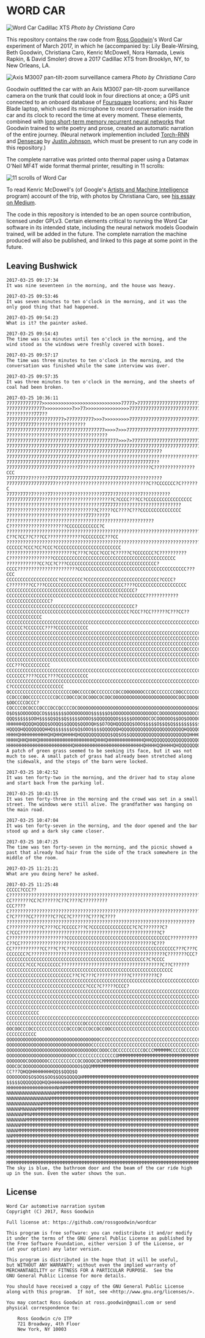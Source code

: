 # WORD CAR

![Word Car Cadillac XTS](http://i.imgur.com/dgG3hXP.jpg "Word Car | Photo by Christiana Caro")
*Photo by Christiana Caro*

This repository contains the raw code from [Ross Goodwin](http://rossgoodwin.com)'s Word Car experiment of March 2017, in which he (accompanied by: Lily Beale-Wirsing, Beth Goodwin, Christiana Caro, Kenric McDowell, Nora Hamada, Lewis Rapkin, & David Smoler) drove a 2017 Cadillac XTS from Brooklyn, NY, to New Orleans, LA.

![Axis M3007 pan-tilt-zoom surveillance camera](http://i.imgur.com/2hmUG9C.jpg "Axis M3007 | Photo by Christiana Caro")
*Photo by Christiana Caro*

Goodwin outfitted the car with an Axis M3007 pan-tilt-zoom surveillance camera on the trunk that could look in four directions at once; a GPS unit connected to an onboard database of [Foursquare](https://foursquare.com) locations; and his Razer Blade laptop, which used its microphone to record conversation inside the car and its clock to record the time at every moment. These elements, combined with [long short-term memory recurrent neural networks](https://en.wikipedia.org/wiki/Long_short-term_memory) that Goodwin trained to write poetry and prose, created an automatic narration of the entire journey. (Neural network implemention included [Torch-RNN](https://github.com/jcjohnson/torch-rnn) and [Densecap](https://github.com/jcjohnson/densecap) by [Justin Johnson](https://github.com/jcjohnson/), which must be present to run any code in this repository.)

The complete narrative was printed onto thermal paper using a Datamax O'Neil MF4T wide format thermal printer, resulting in 11 scrolls:

![11 scrolls of Word Car](https://i.imgur.com/LpNF8Ul.jpg "11 scrolls of Word Car")

To read Kenric McDowell's (of Google's [Artists and Machine Intelligence](http://ami.withgoogle.com) program) account of the trip, with photos by Christiana Caro, see [his essay on Medium](https://medium.com/artists-and-machine-intelligence/ai-poetry-hits-the-road-eb685dfc1544).

The code in this repository is intended to be an open source contribution, licensed under GPLv3. Certain elements critical to running the Word Car software in its intended state, including the neural network models Goodwin trained, will be added in the future. The complete narration the machine produced will also be published, and linked to this page at some point in the future.

## Leaving Bushwick

    2017-03-25 09:17:34
    It was nine seventeen in the morning, and the house was heavy.

    2017-03-25 09:53:46
    It was seven minutes to ten o'clock in the morning, and it was the only good thing that had happened.

    2017-03-25 09:54:23
    What is it? the painter asked.

    2017-03-25 09:54:43
    The time was six minutes until ten o'clock in the morning, and the wind stood as the windows were freshly covered with boxes.

    2017-03-25 09:57:17
    The time was three minutes to ten o'clock in the morning, and the conversation was finished while the same interview was over.

    2017-03-25 09:57:35
    It was three minutes to ten o'clock in the morning, and the sheets of coal had been broken.

    2017-03-25 10:36:11
    7777777777777>>>>>>>>>>>>>>>>>>>>>>>>>>>>>77777>77777777777777777777777777777777777777777777777777777777777777777777777777777777
    77777777777777>>>>>>>>>>7>>77>>>>>>>>>>>>>>>>7777777777777777777777777777777777777777777777777777777777777777777?7?????????777??
    777777777777777777777>7777777777>>>7>>>>>>>>>777777777777777777777777777777777777777777777777777???7?77?777777??????????????????
    777777777777777777777777777777777777>>>>7>>>7777777777777777777777777777777777777777777777?7????????????????????????????????????
    77777777777777777777777777777777777777777>>>7>777777777777777777777777777777777777777777????????????????????????????????????????
    7777777777777777777777777777777777777777777777777777777777777777777777777777777777777777????????????????????????????????????????
    777777777777777777777777777777777777777777777777777777?7?777777777777777777777777777????????????????????????????????????????????
    777777777777777777777777777777777777777777777777777777??77777777777777777777??????77?????????????????????????C???????????????CCC
    7777777?7??????777777777777777777777777777777????????????777777777777777777????7?????????????????????????????C??CCCCCCC?C??????C
    7777?777?7?????77??????7???????????7777?7????????7??????????7777777777777??????????????????????????C?CCCC???CC?CCCCCCCCCCCCCCCCC
    ???????????????????????????????????777777???????????????????????77???????????????????????????????C?????CC????C???CCCCCCCCCCCCCCC
    ?????????????????????????????777????7?7?????????????????????????????????????????????????????C?????????????????????CCCCCCCCCCCC?C
    ???????????????????????????????????????????????????????????????????????????????????????C??C?CC??C???CC?????????????CCCCCCCC???CC
    ??????????????????????????????????????????????????????????????????????????????????????CCCCCC?CCC?CC?CCC?CCCCCCCCCCCCCCCCCCCCCCCC
    ?????????????????????????C???C?CCC?CCC?C?????C?CCCCCCC?C??????????C????????????????CCCCCCCCCCCCCCCCCCCCCCCCCCCCCCCCCCCCCCCCCCCCC
    ????????????CC?CC?C???CCCCCCCCCCCCCCCCCCCCCCCCCCCCCCCCC?CCCC??????????????????????CCCCCCCCCCCCCCCCCCCCCCCCCCCCCCCCCCCCCCCC???CCC
    CCCCCCCCCCCCCCCCCCC?CCCCCCCC?CCCCCCCCCCCCCCCCCCCCCCCCCCC?CCCC?C????????CC???CCCCCCCCCCCCCCCCCCCCCCCCCCCCC????CCCCCCCCCCCCCCCCCCC
    CCCCCCCCCCCCCCCCCCCCCCCCCCCCCCCCCCCCCCCCCCCCCCC?CCCCCCCCCCCCCCCCCCCCCCCCCCCCCCCCCCCCCCCCC?CCCCCCCCC????????????CCCCCCCCCCCCCCCC?
    CCCCCCCCCCCCCCCCCCCCCCCCCCCCCCCCCCCCCCCCCCCCCCC?CCCCCCCCCCCCCCCCCCCCCCCCCCCCCCCCCCCCCCCCCCCCC?CCC??CC??????C???CC??CCCCCCCCCCCCC
    CCCCCCCCCCCCCCCCCCCCCCCCCCCCCCCCCCCCCCCCCCCCCCCCCCCCCCCCCCCCCCCCCCCCCCCCCCCCCCCCCCCCCCCCCCCCCCCCC?CCCCCC?CCCCCCC????CCCCCCCCCCCC
    CCCCCCCCCCCCCCCCCCCCCCCCCCCCCCCCCCCCCCCCCCCCCCCCCCCCCCCCCCCCCCCCCCCCCCCCCCCCCCCCCCCCCCCCCCCCCCCCCCCCCCCCCCCCCCCCCCCCCCCCCCCCCCCC
    CCCCCCCCCCCCCCCCCCCCCCCCCCCCCCCCCCCCCCCCCCCCCCCCCCCCCCCCCCCCCCCCCCCCCCCCCCCCCCCCCCCCCCCCCCCCCCCCCCCCCCCCCCCCCCCCCCCCCCCCCCCCCCCC
    CCCCCCCCCCCCCCCCCCCCCCCCCCCCCCCCCCCCCCCCCCCCCCCCCCCCCCCCCCCCCCCCCCCCCCCCCCCCCCCCCCCCCCCCCCCCCCCCCCCCCCCCCCCCCCCCCCCCCCCCCCCCCCCC
    CCCCCCCCCCCCCCCCCCCCCCCCCCCCCCCCCCCCCCCCCCCCCCCCCCCCCCCCCCCCCCCCCOCCCCCCCCCCCCCCCCCCCCCCCCCCCCCCCCCCCCCCCCCCCCCCCCCCCCCCCCCCCCCC
    CCCCCCCCCCCCCCCCCCCCCCCCCCCCCCCCCCCCCCCCCCCCCCCCCCCCCCCCCCCCCCCCCCCCCCCCCCCCCCCCCCCCCCCCCCCCCCCCCCCCCCCCCCCCCCCCCCCCCCCCCCCCCCCC
    CCCCCCCCCCCCCCCCCCCCCCCCCCCCCCCCCCCCCCCCCCCCCCCCCCCCCCCCCCCCCCCCCCCCCCCCCCCCCCCCCCCCCCCCCCCCCCCCCCCCCCCCCCC?????CCC???CCCCCCCCCC
    CCCCCCCCCCCCCCCCCCCCCCCCCCCCCCCCCCCCCCCCCCCCCCCCCCCCCCCCCCCCCCCCCCCCCCCCCCCCCCCCCCCCCCCCCCCCCCC???CCCCCCC????CCCC????CCCCCCCCCCC
    CCCCCCCCCCCCCCCCCCCCCCCCCCCCCCCCCCCCCCCCCCCCCCCCCCCCCCCCCCCCCCCCCCCCCCCCCCCCCCCCCCCCCCCCCCCCCCCCCCCCCCCCCC?C?CCCCCCCCCCCCCCCCCCC
    OCCCCCCCCCCCCCCCCCCCCCCCOOCCCCCOCCCCCCCCOCCOOOOOOOCCCOCCCCCCCCOOCCCCCCCCCCCCCCCCCCCCCCCCCCOCCCCCCCCCCCCCCCCCCCCCCCCCCCCCCCCCCCCC
    CCOCCCOOCCCCCCCCCCOCCCOOCCOCOCOOOCOCOOCOOOOOOOOOOOOOOOOOOOOOOOCOOCOOOOOOOOOCCOCCCCCCCCCOOOCCCCCCCCCCCCCCCCCCCCCCCCCCOOOOCCCOCOCC
    $OOCCCCOCCC?COCCCCOCOCCCOCCCOCCQCCCCOCOOOOOOOOOOOOOOOOOOOOOOOOOOOOOOOOOOOOOOOOOOO$OOOOOOOOOCOOOOOOOOOOOOOOOOOOOOOOOOOOOOOOOOOOOO
    O$O$$OOOOOOQCO$$$$$$$$OOOOOOOOO$$$$$$O$OOOOOOOOOOOOOOOOCOOOOOOOOOOOOOCOOOOCCCOCCC$OOOOOOOOCCCOOOOOOOOOOOCCCCCCCCCCCCCCCCCOCCCCOC
    QQQ$$$$$$OOH$$$$Q$Q$$Q$$$$$OOOO$$QQQQQQQO$$$$$OOOOOOCOCOOOOOO$$OO$OOOOCOOOOOOOCOOOOOOOOOOO$O$OOO$OOOOOCCCCCCCCCCCCCCCCOCCCCCCCCC
    HHHHHHQQQQHQQQQ$OOQQ$$QQQQ$QQOOQH$$O7OQHQQQQQQ$OOO$$$$$O$$Q$Q$$$$$$$$$$$$O$$$OOOQCOOOOCCOCOOOOOOCOOOOOOOCCCCCOOOCCOOOOOOOOOOOOCC
    HQQQQHQQQQQQQQHHQ$$$$$$$O$Q$OOO$$$$QQQQQQHQQQQQQQQQQQQQQQQQQQQQQQHQQQQQQQQ$O$$QQQ$$OOOOO$$OOO$OOO$CO$OOOOOOOCCCOCOOCOOCCOCCOCOOC
    HHHHQHHHHHHHHHHQHQHHQHHHHQHQQQQQQQQQQQ$QQ$O$$QQQQQQQQQQQQQQQQQQQQQQHHHQQQQQQQQQQQQQQ$$$$$QQQQQ$Q$QQQHQQOOOOOOCOOOCOOOO$$O$$OOO$O
    HHHHQHHQHHHQHHHHHHHHHHHHHHHHHHHHQHHHQHHHHHHHHHHHHHQHHQQQQQQQQQQQQQQQQQQQQQQQQQQQQQQQQQQ$$QQQQQQQQQQQQQQ$QQ$QQ$$$$$$$$O$$$QQQQQQQ
    HHHHHHHHHHHHHHHHHHHHHHHHQHHHHHHHHHHHHHHHHHHHHHHHHHQHHHHQQHHHHQHQQQQQQQQHHHHHHHHHHHHQQQQQQQQQQQQQQQQQQQQQQQQQQQQQQQQO$QQHQQQHQQHH
    A patch of green grass seemed to be seeking its face, but it was not much to see. A small patch of grass had already been stretched along the sidewalk, and the steps of the barn were locked.

    2017-03-25 10:42:52
    It was ten forty-two in the morning, and the driver had to stay alone and start back from the parking lot.

    2017-03-25 10:43:15
    It was ten forty-three in the morning and the crowd was set in a small street. The windows were still alive. The grandfather was hanging on the main road.

    2017-03-25 10:47:04
    It was ten forty-seven in the morning, and the door opened and the bar stood up and a dark sky came closer.

    2017-03-25 10:47:25
    The time was ten forty-seven in the morning, and the picnic showed a past that already had hair from the side of the track somewhere in the middle of the room.

    2017-03-25 11:21:21
    What are you doing here? he asked.

    2017-03-25 11:25:48
    CCCCC?CCC??C???????????????????????????????????????????????????????????????????????????????CC???????CC?C??????C??C????C?????????
    CCC????C????????????????????????????????????????????????????????????????????????????????C?C?????CC???????C??CC?C??????C????C????
    ?????????????????????????????????????????????????????????????????????C????????????C????CC?CCCCC???C?CCCCCCCCCCCCCCC?C?C???????C?
    C?CCC???????????????????????????????????????????????????C?C?????????????????????CCCCCCCCCCCCCCCCCCCCCCCCCCCCCCCCCCCCCC??????????
    C??CC?????????????????????????????????????????????????C???CC???????????CC???C??C??CCCCCCCCCCCCCCCCCCCCCCCCCCCCCCCCCCCCCC???C???C
    CCCCCCC?C?????????????????????????????????????????????????C???????CCC?CCCCCCCCCCCCCCCCCCCCCCCCCCCCCCCCCCCCCCCCCCCCCCCCCCC?C?CCCC
    CCCCCCC?CCC?CCCCCCCC?????????????????????????????????????C??C??????CCCCCCCCCCCCCCCCCCCCCCCCCCCCCCCCCCCCCCCCCCCCCCCCCCCCCCCCCCCCC
    CCCCCCCCCCCCCCCCCCCCCCCC??C?C???C????????????C?????????C?CCCCCCCCCCCCCCCCCCCCCCCCCCCCCCCCCCCCCCCCCCCCCCCCCCCCCCCCCCCCCCCCCCCCCCC
    CCCCCCCCCCCCCCCCCCCCCCCCCCCCC?CCC?C?????CCCC?CCCCCCCCCCCCCCCCCCCCCCCCCCCCCCCCCCCCCCCCCCCCCCCCCCCCCCCCCCCCCCCCCCCCCCCCCCCCCCCCCC?
    CCCCCCCCCCCCCCCCCCCCCCCCCCCCCCCCCCCCCCCCCCCCCCCCCCCCCCCCCCCCCCCCCCCCCCCCCCCCCCCCCCCCCCCCCCCCCCCCCCCCCCCCCCCCCCCCCCCCCCCCCCCCCCCC
    CCCCCCCCCCCCCCCCCCCCCCCCCCCCCCCCCCCCCCCCCCCCCCCCCCCCCCCCCCCCCCCCCCCCCCCCCCCCCCCCCCCCCCCCCCCCCCCCCCCCCCCCCCCCCCCCCCCCCCCCCCCCCCCC
    CCCCCCCCCCCCCCCCCCCCCCCCCCCCCCCCCCCCCCCCCCCCCCCCCCCCCCCCCCCCCCCCCCCCCCCCCCCCCCCCCCCCCCCCCCCCCCCCCCCCCCCCCCCCCCCC$QC?CCCCCCCCCCCC
    CCCCCCCCCCCCCCCCCCCCCCCCCCCCCCCCCCCCCCCCCCCCCCCCCCCCCCCCCCCCCCCCCCCCCCCCCCCCCCCCCCCCCCCCCCCCCCCCCCCCCCCCCCCCCCCCCOOQCCCCCCCCCCCC
    CCCCCCCCCCCCCCCCCCCCCCCCCCCCOCCCCCCCCCCCCCCCCCCCCCCCCCCCCCCCCCCCCCCCCCCCCCCCCCCCCCCCCCCCCCCCCCCCCCCCCCCCCCCCCCCCCCCCOCCCCCCCCCCC
    OOCOOCCCOCCCCCCCCCCCCCOCCCOCCCOCCOCCOOCCCCCCCCCCCCCCCCCCCCCCCCCCCCCCCCCCCCCCCCCCCCCCCCCCCCCCCCCCCCCCCCCCCCCCCCOCCCCC?CCCCCCCCCCC
    OOOOOOOOOOOOOOOOOOOOOOOOOOOOOOOOOOCCCCCCCCCCCCCCCCCCCCCCCCCCCCCCCCCCCCCCCCCCCCCCCCCCOOOCCCCC$CCCCCCCCCCCCCCCCCCCCCCCCOCOCCCOCOCC
    OOOOOOOOOOOOOOOOOOOOOOOOOOOOOOOCCCCCCCCCCCCCCCCCCCCCCCCCCCCCCCCCCCCCCCCCCCCCCCCCCCCCCCCOOOOCCQCCCCCCOCCCCCCCCCCCCCOOOCHO$$Q$$$$$
    OOOOOOOOOOOOOOOOOOOOOOOOOOOOOOOOOCOOOCCOCCCCCCCCCCOCCCMMMMMMCCCCOCCCCCCCCCCCCCCCCCCCCCOO$OOOOCCCCCCCC$CCOOOOCOOOQ$$$$OOOO$QQHHHH
    OOOOOOOOOOOOOOOOOOOOOOOOOCCCCCCCCCCCCCCCOMMMMMMMMMMMMMMMMMMMMMMMMMMMMMMMMM$OOCOOOCOOOOOOO$$OOOOOOOCOQHQQQQQQQQQQQQQQ$$QQ$Q$OQQQQ
    OOOOOOOCOOOOOOOCCCCCCCCCCCOCOOOOCOCMMMMMMMMMMMMMMMMMMMMMMMMMMMMMMMMMMMMMMMMMMMMM$$$$$$OO$OCO$OOO$$QHHHHHHHHHHQ$$$$$OQQQHQHHHQ$QQ
    OOOCOCOOOOOOOOOOOOOOOOOOOOO$QQQMMMMMMMMMMMMMMMMMMMMMMMMMMMMMMMMMMMMMMMMMMMMMMMMMMMMMQQQQQQQQQQQ???????CC??7QHQQHHHHHHHHQQ$$QQQ$Q
    OOOOOOOO$O$OO$$OO$$QQ$QQQQQHMMMMMMMMMMMMMMMMMMMMMMMMMMMMMMMMMMMMMMMMMMMMMMMMMMMMMMMMMMMMQQQQQQQQHHQHHHQ$$$$Q$$QQQQQQQQQQQQQQQQQQ
    $$$$$QQQQQQQQHQQHHHHHHHHMMMMMMMMMMMMMMMMMMMMMMMMMMMMMMMMMMMMMMMMMMMMMMMMMMMMMMMMMMMMMMMMMMMHHHHHHHHHHHHHHHHHHHHHHHHHHHHQHHQQHQHH
    HHHHHHHHHHHHHHHHHHNHNMMMMMMMMMMMMMMMMMMMMMMMMMMMMMMMMMMMMMMMMMMMMMMMMMMMMMMMMMMMMMMMMMMMMMMMMMNNNNHHNNNNHNHHHHHHHHHHHHHHHHHHHHHH
    NNNNNNNNNNNNNNNNNNMMMMMMMMMMMMMMMMMMMMMMMMMMMMMMMMMMMMMMMMMMMMMMMMMMMMMMMMMMMMMMMMMMMMMMMMMMMMMMNNNNNNNNNNNNNNNNNNNNNNNNNNNNNNNN
    NNNNNNNNNNNNNNNNMMMMMMMMMMMMMMMMMMMMMMMMMMMMMMMMMMMMMMMMMMMMMMMMMMMMMMMMMMMMMMMMMMMMMMMMMMMMMMMMMMMNNMNNNNNNNNNNNNNNNNNNNNNNNNNN
    NNNNNNNNNNNNNMMMMMMMMMMMMMMMMMMMMMMMMMMMMMMMMMMMMMMMMMMMMMMMMMMMMMMMMMMMMMMMMMMMMMMMMMMMMMMMMMMMMMMMMNNNNNNMNNNNMNNNMMNNNNNNNNNN
    NNNNNMNNNNNMMMMMMMMMMMMMMMMMMMMMMMMMMMMMMMMMMMMMMMMMMMMMMMMMMMMMMMMMMMMMMMMMMMMMMMMMMMMMMMMMMMMMMMMMMMMNNNNNNMMNMMNMNMMNNNMMMNNN
    NNNNNNMMNMMMMMMMMMMMMMMMMMMMMMMMMMMMMMMMMMMMMMMMMMMMMMMMMMMMMMMMMMMMMMMMMMMMMMMMMMMMMMMMMMMMMMMMMMMMMMMMNNNNNNMMNNNNNNNMNMMMMMNM
    NNNNNNNMMMMMMMMMMMMMMMMMMMMMMMMMMMMMMMMMMMMMMMMMMMMMMMMMMMMMMMMMMMMMMMMMMMMMMMMMMMMMMMMMMMMMMMMMMMMMMMMMMMNNNNNNNNMMNNMNMNMNNMNN
    NNNNNMMMMMMMMMMMMMMMMMMMMMMMMMMMMMMMMMMMMMMMMMMMMMMMMMMMMMMMMMMMMMMMMMMMMMMMMMMMMMMMMMMMMMMMMMMMMMMMMMMMMMMNNNNNNNNNNNNNNNNNMNNN
    NNNNMMMMMMMMMMMMMMMMMMMMMMMMMMMMMMMMMMMMMMMMMMMMMMMMMMMMMMMMMMMMMMMMMMMMMMMMMMMMMMMMMMMMMMMMMMMMMMMMMMMMMMMMMNNNNNNNNNNNNNNNNNNN
    NNMMMMMMMMMMMMMMMMMMMMMMMMMMMMMMMMMMMMMMMMMMMMMMMMMMMMMMMMMMMMMMMMMMMMMMMMMMMMMMMMMMMMMMMMMMMMMMMMMMMMMMMMMMMMNNNNNNNNNNNNNNNNNN
    NMMMMMMMMMMMMMMMMMMMMMMMMMMMMMMMMMMMMMMMMMMMMMMMMMMMMMMMMMMMMMMMMMMMMMMMMMMMMMMMMMMMMMMMMMMMMMMMMMMMMMMMMMMMMMMNNNNNNNNNNNNNNNNN
    MMMMMMMMMMMMMMMMMMMMMMMMMMMMMMMMMMMMMMMMMMMMMMMMMMMMMMMMMMMMMMMMMMMMMMMMMMMMMMMMMMMMMMMMMMMMMMMMMMMMMMMMMMMMMMMMNNNNNNNNNNNNNNNN
    MMMMMMMMMMMMMMMMMMMMMMMMMMMMMMMMMMMMMMMMMMMMMMMMMMMMMMMMMMMMMMMMMMMMMMMMMMMMMMMMMMMMMMMMMMMMMMMMMMMMMMMMMMMMMMMMMNNNNNNNNNNNNNNN
    MMMMMMMMMMMMMMMMMMMMMMMMMMMMMMMMMMMMMMMMMMMMMMMMMMMMMMMMMMMMMMMMMMMMMMMMMMMMMMMMMMMMMMMMMMMMMMMMMMMMMMMMMMMMMMMMMMNNNNNNNNNNNNNN
    MMMMMMMMMMMMMMMMMMMMMMMMMMMMMMMMMMMMMMMMMMMMMMMMMMMMMMMMMMMMMMMMMMMMMMMMMMMMMMMMMMMMMMMMMMMMMMMMMMMMMMMMMMMMMMMMMMMNNNNNNNNNNNNN
    The sky is blue, the bathroom door and the beam of the car ride high up in the sun. Even the water shows the sun.


## License

    Word Car automotive narration system
    Copyright (C) 2017, Ross Goodwin

    Full license at: https://github.com/rossgoodwin/wordcar

    This program is free software: you can redistribute it and/or modify
    it under the terms of the GNU General Public License as published by
    the Free Software Foundation, either version 3 of the License, or
    (at your option) any later version.

    This program is distributed in the hope that it will be useful,
    but WITHOUT ANY WARRANTY; without even the implied warranty of
    MERCHANTABILITY or FITNESS FOR A PARTICULAR PURPOSE.  See the
    GNU General Public License for more details.

    You should have received a copy of the GNU General Public License
    along with this program.  If not, see <http://www.gnu.org/licenses/>.

    You may contact Ross Goodwin at ross.goodwin@gmail.com or send physical correspondence to:

        Ross Goodwin c/o ITP
        721 Broadway, 4th Floor
        New York, NY 10003
